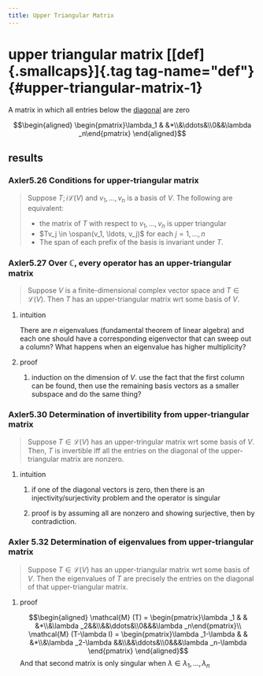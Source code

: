 ```yaml
---
title: Upper Triangular Matrix
---
```


# upper triangular matrix [[def]{.smallcaps}]{.tag tag-name="def"} {#upper-triangular-matrix-1}

A matrix in which all entries below the
[diagonal](KBrefDiagonalOfAMatrix.org) are zero

$$\begin{aligned}
  \begin{pmatrix}\lambda_1 & &*\\&\ddots&\\0&&\lambda _n\end{pmatrix}
  \end{aligned}$$

## results

### Axler5.26 Conditions for upper-triangular matrix

> Suppose $T ;i \mathcal{L} (V)$ and $v_1, \ldots, v_n$ is a basis of
> $V$. The following are equivalent:
>
> -   the matrix of $T$ with respect to $v_1, \ldots, v_n$ is upper
>     triangular
> -   $Tv_j \in \ospan(v_1, \ldots, v_j)$ for each $j = 1, \ldots, n$
> -   The span of each prefix of the basis is invariant under $T$.

### Axler5.27 Over $\mathbb{C}$, every operator has an upper-triangular matrix

> Suppose $V$ is a finite-dimensional complex vector space and
> $T \in  \mathcal{L} (V)$. Then $T$ has an upper-triangular matrix wrt
> some basis of $V$.

1.  intuition

    There are $n$ eigenvalues (fundamental theorem of linear algebra)
    and each one should have a corresponding eigenvector that can sweep
    out a column? What happens when an eigenvalue has higher
    multiplicity?

2.  proof

    1.  induction on the dimension of $V$. use the fact that the first
        column can be found, then use the remaining basis vectors as a
        smaller subspace and do the same thing?

### Axler5.30 Determination of invertibility from upper-triangular matrix

> Suppose $T \in  \mathcal{L} (V)$ has an upper-tringular matrix wrt
> some basis of $V$. Then, $T$ is invertible iff all the entries on the
> diagonal of the upper-triangular matrix are nonzero.

1.  intuition

    1.  if one of the diagonal vectors is zero, then there is an
        injectivity/surjectivity problem and the operator is singular

    2.  proof is by assuming all are nonzero and showing surjective,
        then by contradiction.

### Axler 5.32 Determination of eigenvalues from upper-triangular matrix

> Suppose $T \in  \mathcal{L} (V)$ has an upper-triangular matrix wrt
> some basis of $V$. Then the eigenvalues of $T$ are precisely the
> entries on the diagonal of that upper-triangular matrix.

1.  proof

    $$\begin{aligned}
         \mathcal{M} (T) = \begin{pmatrix}\lambda _1 & & &*\\&\lambda _2&&\\&&\ddots&\\0&&&\lambda _n\end{pmatrix}\\
         \mathcal{M} (T-\lambda I) = \begin{pmatrix}\lambda _1-\lambda  & & &*\\&\lambda _2-\lambda &&\\&&\ddots&\\0&&&\lambda _n-\lambda \end{pmatrix}
         \end{aligned}$$ And that second matrix is only singular when
    $\lambda \in \lambda _1, \ldots, \lambda _n$
